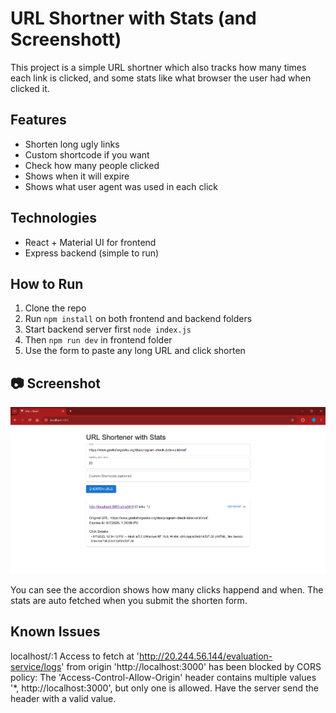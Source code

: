 #  URL Shortner with Stats (and Screenshott)

This project is a simple URL shortner which also tracks how many times each link is clicked, and some stats like what browser the user had when clicked it.

##  Features

- Shorten long ugly links  
- Custom shortcode if you want  
- Check how many people clicked  
- Shows when it will expire  
- Shows what user agent was used in each click  

##  Technologies

- React + Material UI for frontend  
- Express backend (simple to run)  

##  How to Run

1. Clone the repo  
2. Run `npm install` on both frontend and backend folders  
3. Start backend server first `node index.js`  
4. Then `npm run dev` in frontend folder  
5. Use the form to paste any long URL and click shorten  

## 📷 Screenshot

![App Screenshot](frontend/image.png)

You can see the accordion shows how many clicks happend and when. The stats are auto fetched when you submit the shorten form.

##  Known Issues

localhost/:1 Access to fetch at 'http://20.244.56.144/evaluation-service/logs' from origin 'http://localhost:3000' has been blocked by CORS policy: The 'Access-Control-Allow-Origin' header contains multiple values '*, http://localhost:3000', but only one is allowed. Have the server send the header with a valid value.


